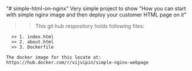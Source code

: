 "# simple-html-on-nginx" 
Very simple project to show "How you can start with simple nginx image and then deploy your customer HTML page on it"
>> This git hub respository holds following files: 
```
  >> 1. index.html
  >> 2. about.html
  >> 3. Dockerfile
```
``` The docker image for this locate at: https://hub.docker.com/r/vijvipin/simple-nginx-webpage ```
